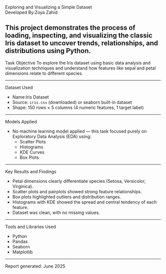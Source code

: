 Exploring and Visualizing a Simple Dataset  
Developed By:Zoya Zahid

This project demonstrates the process of loading, inspecting, and visualizing the classic Iris dataset to uncover trends, relationships, and distributions using Python.
---
Task Objective
To explore the Iris dataset using basic data analysis and visualization techniques and understand how features like sepal and petal dimensions relate to different species.

---
Dataset Used
- Name:Iris Dataset  
- Source: `iris.csv` (downloaded) or seaborn built-in dataset  
- Shape: 150 rows × 5 columns (4 numeric features, 1 target label)

---
Models Applied
- No machine learning model applied — this task focused purely on Exploratory Data Analysis (EDA) using:
  - Scatter Plots
  - Histograms
  - KDE Curves
  - Box Plots

---
Key Results and Findings

- Petal dimensions clearly differentiate species (Setosa, Versicolor, Virginica).
- Scatter plots and pairplots showed strong feature relationships.
- Box plots highlighted outliers and distribution ranges.
- Histograms with KDE showed the spread and central tendency of each feature.
- Dataset was clean, with no missing values.

---
Tools and Libraries Used
- Python
- Pandas
- Seaborn
- Matplotlib

---
Report generated: June 2025
